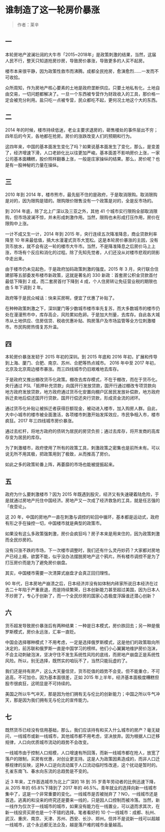 # 谁制造了这一轮房价暴涨
> 作者：莱辛

## 一
本轮房地产波澜壮阔的大牛市「2015~2018年」是政策刺激的结果，当然，这届人民不行，整天只知道抢房炒房，导致房价暴涨，导致更多的人买不起房。

楼市本来很平静，因为政策性救市而沸腾。成都全民抢房，愈演愈烈……一发而不可收拾。

众所周知，作为房地产核心要素的土地是政府垄断供应。只要土地私有化，土地自由交易，一切问题都解决了。一旦一个东西被专营作为财政收入的工具，那价格一定会被充分利用。盐只吃一点被专营，民众都吃不起，更何况土地这个大的东西。

## 二

2014 年的时候，楼市持续低迷，老业主要求退房的，砸售楼处的事件层出不穷；四年后的今天，各地都在抢房。房价的涨跌改变人们的预期和行为。

这四年来，中国的基本面发生变化了吗？如果说基本面发生了变化，那么，是变差了，经济增速下滑，人口老龄化比以往更加严峻。基本面差不影响房价上涨，一家公司基本面糟糕，股价照样翻番上涨，一般是庄家操纵的结果。那么，房价呢？也是有一股神秘的力量在操纵。

## 三

2010 年到 2014 年，楼市熊市，最先挺不住的是政府，于是取消限购。取消限购是对的，因为限购是错的。限购限价限售没有一个政策是对的，全是反市场的。

到 2014 年底，除了北上广深以及三亚之外，其他 41 个城市实行限购全部取消限购，但市场波澜不惊，并未形成刺激作用。当然，限购也未形成打压作用，房价在限购中上涨。

一计不成又生一计，2014 年到 2015 年，央行连续五次降准降息，商业贷款利率降至 10 年来最低值，搞大水漫灌式货币大宽松。这是本轮房价暴涨的主因，没有货币放水，就不会有这一轮的楼市大牛市。当然，不是降准降息之后房价马上上涨，市场有个反应和消化的过程。除了先知先觉者，人们还没从对楼市悲观的阴影中走出来。

由于楼市仍未见起色，于是政府加码政策刺激的强度。2015 年 3 月，央行联合住建部等五部委发布楼市新政策，这就是著名的 330 新政：首套房公积金贷款首付最低下降到 2 成，而二套房首付下降到 4 成，个人住房转让免征营业税的期限也由 5 年下调到 2 年。

政府等于是民众喊话：快来买房啊，便宜了优惠了补贴了。

在种种政策刺激之下，深圳厦门等少数城市楼市率先复苏，而大多数城市的楼市仍处在漫漫熊市中，库存高企，风险累如危卵。于是加大剂量，去库存。自此各大城市从土地供应、住房信贷、税收优惠补贴、购房落户及市场监管等全方位刺激楼市。市民购房热情复苏升温。

## 四

本轮房价暴涨发韧于 2015 年初的深圳。到 2015 年底和 2016 年初，扩展和传导到上海、厦门、合肥、南京、苏州、合肥等热点城市。 2016 年中至 2017 年初，北京及北京周边楼市暴涨。而三四线城市仍旧艰难地去库存。

于是政府又推出棚改货币化政策。棚改去库存模式，不在于棚改，而在于货币化。央行通过 PSL「抵押补充贷款」向国开行发放贷款，国开行通过棚改专项贷款向地方政府发放贷款，地方政府通过货币化安置向棚户区居民发放补偿款，地方政府拆迁卖地后偿还国开行贷款，国开行偿还央行贷款，形成资金流的闭环。

通过货币化补贴让被拆迁者获得巨额现金，被动进入楼市，加入购房人群。自此，大中小城市的楼市被全面激活，各项楼市刺激开始发挥效应，市民争相入市，楼市疯狂。2017 年三四线城市房价暴涨。

通过去杠杆，将地方政府的债转为居民的房贷负担；通过去库存，将开发商的高库存变为居民的库存。

为了刺激楼市，政府使用了所有的政策工具，刺激政策之密集也是前所未有。可以说无所不用其极，把政策用到了极致，从而推高了房价。

如此之多的政策轮番上阵，再萎靡的市场也能被提振起来。

## 五

政府为什么要刺激楼市？因为 2015 年既遇到股灾，经济又有失速硬着陆危险，于是就通过房地产托住中国经济。房地产又一次成了经济救急的工具，就是任志强的「夜壶论」。

这 20 年，中国的房地产一直在刺激与调控的轮回中循环，基本都是运动式，政府有形之手在操控一切，中国楼市就是典型的政策市。

如果没有这么多政策强刺激，房价会疯狂吗？房子本来是用来住的，因为政策刺激而全民炒房的。

没有只涨不跌的市场，下一次楼市调整时，我们还有什么灵丹妙药？大家都对房地产已经上瘾，欲罢不能，似乎没办法摆脱房地产这个鸦片。所有楼市调控不是为了打压房价而是为了避免房价崩盘。

其实，中国楼市需要一次清算式崩盘才会真正回归理性。

90 年代，日本房地产崩溃之后，日本经济并没有如体制内砖家所说日本经济在过去二十年陷于严重衰退，而是持续繁荣，日本创新能力甚至超过美国，因为日本人不炒房了，专心于创新了，而一个全民炒房的国家心态极度浮躁谁还潜心创新？

## 六

货币超发导致房价暴涨后有两种结果：一种是日本模式，房价跌回去；另一种是俄罗斯模式，房价永远涨，汇率一直贬。

中国会选择哪种模式？不用考虑，一定是选择俄罗斯模式，这是他们的政策取向所决定的，前苏联和俄罗斯一直是中国学习的榜样。他们小心翼翼地维护房价泡沫，不会主动刺破泡沫，坚决守住不发生系统性风险的底线，而房地产崩盘正是系统性风险。所以，别无选择，既然实的咱玩不了，当然只能玩虚的了。

我们还是持有房产，这么大天量信贷，货币贬值的趋势不会变。但不能重仓，不可追高，不可加仓。因为基本面很差，正如 2015 年上半年，经济基本面极度糟糕但股市很疯狂，这明显是不可持续的。

美国之所以牛气冲天，那是因为他们拥有无与伦比的创新能力；中国之所以牛气冲天，那是因为我们拥有无与伦比的宣传能力。

## 七

既然货币已经没有信用基础，那么，我们应该持有和买入什么城市的房产？毫无疑问，一线城市或新一线城市，其他城市都不用考虑，坚决放弃。因为根据人口迁移规律，人口向优质城市流动的趋势不会改变。

一线城市由于控制人口规模，人口增速有所回落，而新一线城市都在抢人，放宽了落户的限制，买房有优惠，对创业更支持。这是人为政策因素造成的，而非人口迁移规律的反映，这种人口逆向流动属于人口流动临时性改道，这个扰动是暂时的。孔雀东南飞、春水向东流的总趋势是不变的。

近 3 年来，工作首选城市为北上广深的 18 到 35 岁青年劳动者的比例迅速下降，从 2015 年的 65.8%下降到了 2017 年的 46.5%。青年就业的选择向新一线城市集中了，这是一个非常重要的变化。一线城市是否被抛弃了？NO，一线城市还是首选，逃离的和没来的终究还是要来一线的，只是因人口控制而被冷落。当然，新一线作为仅次于一线城市的城市，如果没有能力在一线置业，可以退而求其次，在新一线投资买房也是一个不错的选择。笔者看好的 10 个一线城市：成都、杭州、武汉、重庆、南京、天津、苏州、西安、长沙、郑州。但并不是说新一线可以超越一线城市，这个永远都无法企及，越是落户难的城市金量越高。
